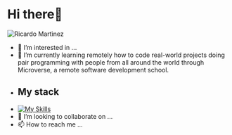 <h1>Hi there👋</h1> 
  
  ![Ricardo Martìnez](https://github.com/bohaz/bohaz/assets/127757182/56ff7340-b47a-49c0-92d6-e8901292be03)

- 👀 I’m interested in ...
- 🌱 I’m currently learning remotely how to code real-world projects doing pair programming with people from all around the world through Microverse, a remote software development school.
- <h2>My stack</h2>
- [![My Skills](https://skillicons.dev/icons?i=js,html,css,git,bootstrap,github,webpack)](https://skillicons.dev)
- 💞️ I’m looking to collaborate on ...
- 📫 How to reach me ...

<!---
bohaz/bohaz is a ✨ special ✨ repository because its `README.md` (this file) appears on your GitHub profile.
You can click the Preview link to take a look at your changes.
--->
